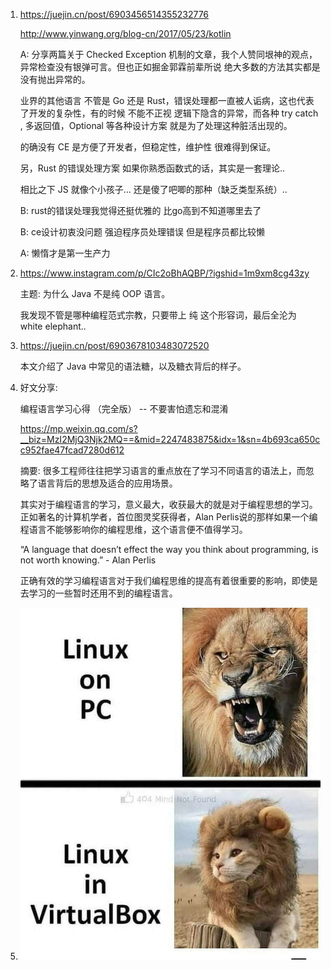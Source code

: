 1. https://juejin.cn/post/6903456514355232776

   http://www.yinwang.org/blog-cn/2017/05/23/kotlin

   A: 分享两篇关于 Checked Exception 机制的文章，我个人赞同垠神的观点，异常检查没有银弹可言。但也正如掘金郭霖前辈所说 绝大多数的方法其实都是没有抛出异常的。

   业界的其他语言 不管是 Go 还是 Rust，错误处理都一直被人诟病，这也代表了开发的复杂性，有的时候 不能不正视 逻辑下隐含的异常，而各种 try catch , 多返回值，Optional 等各种设计方案 就是为了处理这种脏活出现的。

   的确没有 CE 是方便了开发者，但稳定性，维护性 很难得到保证。

   另，Rust 的错误处理方案 如果你熟悉函数式的话，其实是一套理论..

   相比之下 JS 就像个小孩子... 还是傻了吧唧的那种（缺乏类型系统）..

   B: rust的错误处理我觉得还挺优雅的 比go高到不知道哪里去了

   B: ce设计初衷没问题 强迫程序员处理错误 但是程序员都比较懒

   A: 懒惰才是第一生产力

2. https://www.instagram.com/p/CIc2oBhAQBP/?igshid=1m9xm8cg43zy

   主题: 为什么 Java 不是纯 OOP 语言。

   我发现不管是哪种编程范式宗教，只要带上 纯 这个形容词，最后全沦为 white elephant..

3. https://juejin.cn/post/6903678103483072520

   本文介绍了 Java 中常见的语法糖，以及糖衣背后的样子。

4. 好文分享:

   编程语言学习心得 （完全版） -- 不要害怕遗忘和混淆

   https://mp.weixin.qq.com/s?__biz=MzI2MjQ3Njk2MQ==&mid=2247483875&idx=1&sn=4b693ca650cc952fae47fcad7280d612

   摘要: 很多工程师往往把学习语言的重点放在了学习不同语言的语法上，而忽略了语言背后的思想及适合的应用场景。

   其实对于编程语言的学习，意义最大，收获最大的就是对于编程思想的学习。正如著名的计算机学者，首位图灵奖获得者，Alan Perlis说的那样如果一个编程语言不能够影响你的编程思维，这个语言便不值得学习。


   “A language that doesn’t effect the way you think about programming, is not worth knowing.” - Alan Perlis

   正确有效的学习编程语言对于我们编程思维的提高有着很重要的影响，即使是去学习的一些暂时还用不到的编程语言。

5. ![image-20201209181417425](docs/image-20201209181417425.png)

   